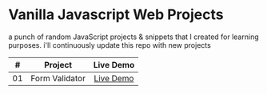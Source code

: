 # Vanilla Javascript Web Projects
a punch of random JavaScript projects &amp; snippets that I created for learning purposes.
i'll continuously update this repo with new projects 

| **#** |   **Project**  |                                     **Live Demo**                                    |
|:-----:|:--------------:|:------------------------------------------------------------------------------------:|
| 01    | Form Validator | <a href="https://khaled-form-validation.netlify.app//" target="_blank">Live Demo</a> |
